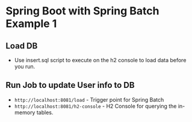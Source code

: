 # Spring Boot with Spring Batch Example 1
## Load DB
- Use insert.sql script to execute on the h2 console to load data before you run.
## Run Job to update User info to DB
- `http://localhost:8081/load` - Trigger point for Spring Batch
- `http://localhost:8081/h2-console` - H2 Console for querying the in-memory tables.
